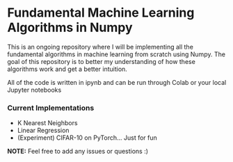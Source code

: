 # Fundamental Machine Learning Algorithms in Numpy

This is an ongoing repository where I will be implementing all the fundamental algorithms in machine learning from scratch using Numpy. The goal of this repository is to better my understanding of how these algorithms work and get a better intuition. 

All of the code is written in ipynb and can be run through Colab or your local Jupyter notebooks

### Current Implementations

- K Nearest Neighbors
- Linear Regression
- (Experiment) CIFAR-10 on PyTorch... Just for fun

**NOTE:** Feel free to add any issues or questions :) 
